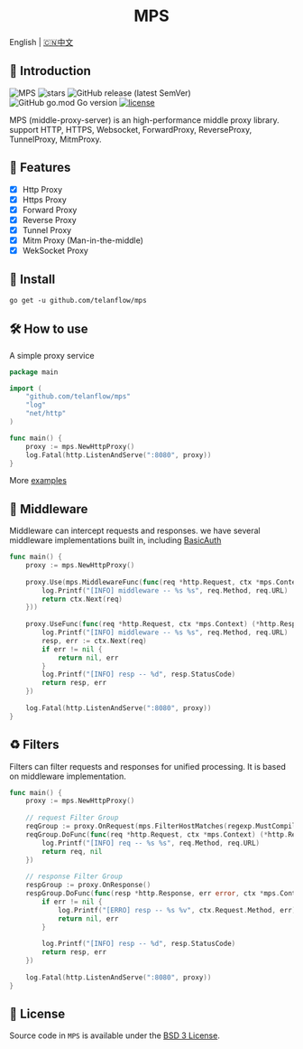 <h1 align="center">
  <br>MPS<br>
</h1>

English | [🇨🇳中文](README_ZH.md)

## 📖 Introduction
![MPS](https://github.com/telanflow/mps/workflows/MPS/badge.svg)
![stars](https://img.shields.io/github/stars/telanflow/mps)
![GitHub release (latest SemVer)](https://img.shields.io/github/v/release/telanflow/mps)
![GitHub go.mod Go version](https://img.shields.io/github/go-mod/go-version/telanflow/mps)
[![license](https://img.shields.io/github/license/telanflow/mps)](https://github.com/telanflow/mps/LICENSE)

MPS (middle-proxy-server) is an high-performance middle proxy library. support HTTP, HTTPS, Websocket, ForwardProxy, ReverseProxy, TunnelProxy, MitmProxy.

## 🚀 Features
- [X] Http Proxy
- [X] Https Proxy
- [X] Forward Proxy
- [X] Reverse Proxy
- [X] Tunnel Proxy
- [X] Mitm Proxy (Man-in-the-middle) 
- [X] WekSocket Proxy

## 🧰 Install
```
go get -u github.com/telanflow/mps
```

## 🛠 How to use
A simple proxy service

```go
package main

import (
    "github.com/telanflow/mps"
    "log"
    "net/http"
)

func main() {
    proxy := mps.NewHttpProxy()
    log.Fatal(http.ListenAndServe(":8080", proxy))
}
```

More [examples](https://github.com/telanflow/mps/tree/master/_examples)

## 🧬 Middleware
Middleware can intercept requests and responses. 
we have several middleware implementations built in, including [BasicAuth](https://github.com/telanflow/mps/tree/master/middleware)

```go
func main() {
    proxy := mps.NewHttpProxy()
    
    proxy.Use(mps.MiddlewareFunc(func(req *http.Request, ctx *mps.Context) (*http.Response, error) {
        log.Printf("[INFO] middleware -- %s %s", req.Method, req.URL)
        return ctx.Next(req)
    }))
    
    proxy.UseFunc(func(req *http.Request, ctx *mps.Context) (*http.Response, error) {
        log.Printf("[INFO] middleware -- %s %s", req.Method, req.URL)
        resp, err := ctx.Next(req)
        if err != nil {
            return nil, err
        }
        log.Printf("[INFO] resp -- %d", resp.StatusCode)
        return resp, err
    })
    
    log.Fatal(http.ListenAndServe(":8080", proxy))
}
```

## ♻️ Filters
Filters can filter requests and responses for unified processing.
It is based on middleware implementation.

```go
func main() {
    proxy := mps.NewHttpProxy()
    
    // request Filter Group
    reqGroup := proxy.OnRequest(mps.FilterHostMatches(regexp.MustCompile("^.*$")))
    reqGroup.DoFunc(func(req *http.Request, ctx *mps.Context) (*http.Request, *http.Response) {
        log.Printf("[INFO] req -- %s %s", req.Method, req.URL)
        return req, nil
    })
    
    // response Filter Group
    respGroup := proxy.OnResponse()
    respGroup.DoFunc(func(resp *http.Response, err error, ctx *mps.Context) (*http.Response, error) {
        if err != nil {
            log.Printf("[ERRO] resp -- %s %v", ctx.Request.Method, err)
            return nil, err
        }
    
        log.Printf("[INFO] resp -- %d", resp.StatusCode)
        return resp, err
    })
    
    log.Fatal(http.ListenAndServe(":8080", proxy))
}
```

## 📄 License
Source code in `MPS` is available under the [BSD 3 License](/LICENSE).
